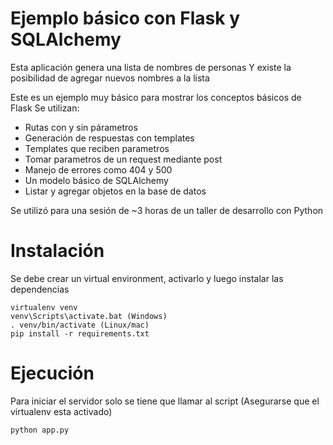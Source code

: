 Ejemplo básico con Flask y SQLAlchemy
=====================================

Esta aplicación genera una lista de nombres de personas
Y existe la posibilidad de agregar nuevos nombres a la lista

Este es un ejemplo muy básico para mostrar los conceptos básicos de Flask
Se utilizan:

- Rutas con y sin párametros
- Generación de respuestas con templates
- Templates que reciben parametros
- Tomar parametros de un request mediante post
- Manejo de errores como 404 y 500
- Un modelo básico de SQLAlchemy
- Listar y agregar objetos en la base de datos

Se utilizó para una sesión de ~3 horas de un taller de desarrollo con Python

Instalación
===========

Se debe crear un virtual environment, activarlo y luego instalar las dependencias

	virtualenv venv
	venv\Scripts\activate.bat (Windows)
	. venv/bin/activate (Linux/mac)
	pip install -r requirements.txt

Ejecución
=========

Para iniciar el servidor solo se tiene que llamar al script
(Asegurarse que el virtualenv esta activado)

	python app.py
